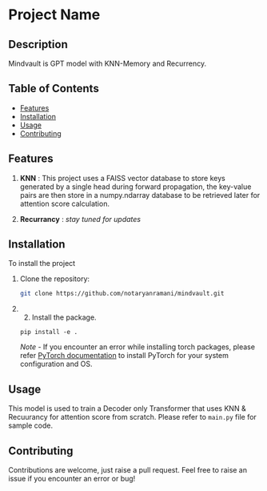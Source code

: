 # Project Name

## Description
Mindvault is GPT model with KNN-Memory and Recurrency. 

## Table of Contents

- [Features](#features)
- [Installation](#installation)
- [Usage](#usage)
- [Contributing](#contributing)

## Features

1. **KNN** : This project uses a FAISS vector database to store keys generated by a single head during forward propagation, the key-value pairs are then store in a numpy.ndarray database to be retrieved later for attention score calculation.

2. **Recurrancy** : *stay tuned for updates*

## Installation

To install the project

1. Clone the repository:
   ```bash
   git clone https://github.com/notaryanramani/mindvault.git
   ```

2. 2. Install the package.
    ```
    pip install -e .
    ```

    *Note* - If you encounter an error while installing torch packages, please refer [PyTorch documentation](https://pytorch.org/get-started/locally/) to install PyTorch for your system configuration and OS.

## Usage

This model is used to train a Decoder only Transformer that uses KNN & Recuurancy for attention score from scratch. Please refer to `main.py` file for sample code.

## Contributing

Contributions are welcome, just raise a pull request. Feel free to raise an issue if you encounter an error or bug!

